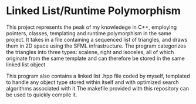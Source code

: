 # Linked List/Runtime Polymorphism
 This project represents the peak of my knowledege in C++, employing pointers, classes, templating and runtime polymorphism in the same project. It takes in a file containing a sequenced list of triangles, and draws them in 2D space using the SFML infrastructure. The program categorizes the triangles into three types: scalene, right and isoceles, all of which originate from the same template and can therefore be stored in the same linked list object
 
 This program also contains a linked list .hpp file coded by myself, templated to handle any object type stored within itself and with optimized search algorithms associated with it
The makefile provided with this repository can be used to quickly compile it.
